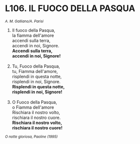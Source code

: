# L106. IL FUOCO DELLA PASQUA

<sub><i>A. M. Galliano/A. Parisi</i></sub>
<ol>
	<li>Il fuoco della Pasqua,<br>
		la fiamma dell'amore<br>
		accendi sulla terra,<br>
		accendi in noi, Signore.<br>
		<b>Accendi sulla terra,<br>
		accendi in noi, Signore!</b></li><br>
	<li>Tu, Fuoco della Pasqua,<br>
		tu, Fiamma dell'amore,<br>
		risplendi in questa notte,<br>
		risplendi in noi, Signore.<br>
		<b>Risplendi in questa notte,<br>
		risplendi in noi, Signore!</b></li><br>
	<li>O Fuoco della Pasqua,<br>
		o Fiamma dell'amore<br>
		Rischiara il nostro volto,<br>
		rischiara il nostro cuore.<br>
		<b>Rischiara il nostro volto,<br>
		rischiara il nostro cuore!</b></li>
</ol>
<sub><i>O notte gloriosa, Paoline (1995)</i></sub>
